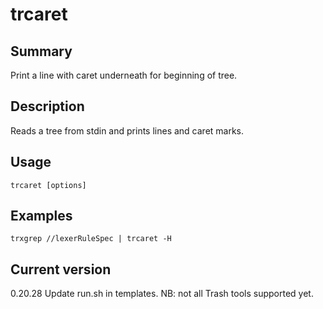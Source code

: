 # trcaret

## Summary

Print a line with caret underneath for beginning of tree.

## Description

Reads a tree from stdin and prints lines and caret marks.

## Usage

    trcaret [options]

## Examples

    trxgrep //lexerRuleSpec | trcaret -H

## Current version

0.20.28 Update run.sh in templates. NB: not all Trash tools supported yet.
